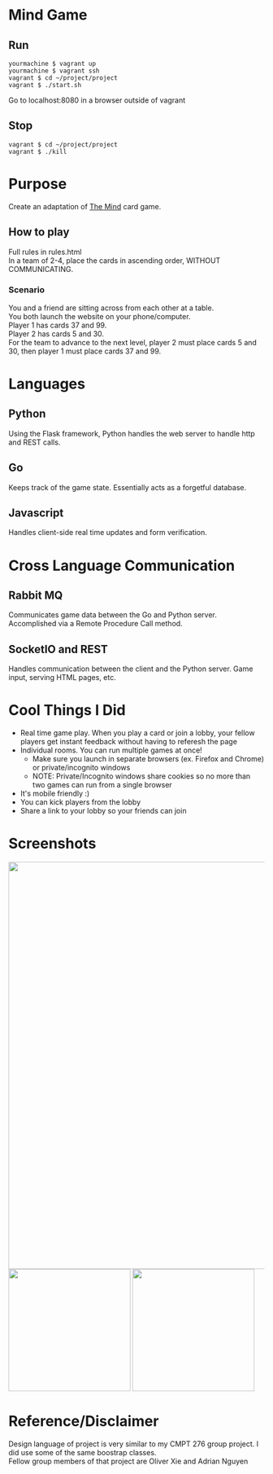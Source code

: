 # Mind Game
## Run
```
yourmachine $ vagrant up
yourmachine $ vagrant ssh
vagrant $ cd ~/project/project
vagrant $ ./start.sh
```
Go to localhost:8080 in a browser outside of vagrant

## Stop
```
vagrant $ cd ~/project/project
vagrant $ ./kill
```
# Purpose
Create an adaptation of [The Mind](https://boardgamegeek.com/boardgame/244992/mind) card game.

## How to play
Full rules in rules.html  
In a team of 2-4, place the cards in ascending order, WITHOUT COMMUNICATING.

### Scenario
You and a friend are sitting across from each other at a table.  
You both launch the website on your phone/computer.  
Player 1 has cards 37 and 99.  
Player 2 has cards 5 and 30.  
For the team to advance to the next level, player 2 must place cards 5 and 30, then player 1 must place cards 37 and 99.

# Languages
## Python
Using the Flask framework, Python handles the web server to handle http and REST calls.

## Go
Keeps track of the game state. Essentially acts as a forgetful database.

## Javascript
Handles client-side real time updates and form verification.

# Cross Language Communication
## Rabbit MQ
Communicates game data between the Go and Python server. Accomplished via a Remote Procedure Call method.

## SocketIO and REST
Handles communication between the client and the Python server. Game input, serving HTML pages, etc.

# Cool Things I Did
- Real time game play. When you play a card or join a lobby, your fellow players get instant feedback without having to referesh the page
- Individual rooms. You can run multiple games at once!
    - Make sure you launch in separate browsers (ex. Firefox and Chrome) or private/incognito windows
    - NOTE: Private/Incognito windows share cookies so no more than two games can run from a single browser
- It's mobile friendly :)
- You can kick players from the lobby
- Share a link to your lobby so your friends can join

# Screenshots
<img src="/uploads/fbdc8306641d0b5fd34102c81f6218e2/image.png"  width="800">
<br>
<img src="/uploads/73498defab287103bc5d96c09b1d19d1/Screenshot_20200816-234253_Chrome.jpg"  width="240">
<img src="/uploads/caaf6f67827561441d34d18d38548cf4/Screenshot_20200816-234347_Chrome.jpg "  width="240">  

# Reference/Disclaimer
Design language of project is very similar to my CMPT 276 group project. I did use some of the same boostrap classes.  
Fellow group members of that project are Oliver Xie and Adrian Nguyen
